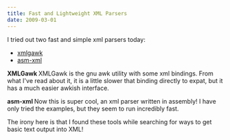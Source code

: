 ```yaml
---
title: Fast and Lightweight XML Parsers
date: 2009-03-01
---
```

I tried out two fast and simple xml parsers today:

<ul><li><a href="http://home.vrweb.de/%7Ejuergen.kahrs/gawk/XML/">xmlgawk</a></li><li><a href="http://mkerbiquet.free.fr/asm-xml/">asm-xml</a></li></ul>
<b>XMLGawk
</b>XMLGawk is the gnu awk utility with some xml bindings. From what I've read about it, it is a little slower that binding directly to expat, but it has a much easier awkish interface.

<b>asm-xml
</b>Now this is super cool, an xml parser written in assembly! I have only tried the examples, but they seem to run incredibly fast.

The irony here is that I found these tools while searching for ways to get basic text output into XML!

